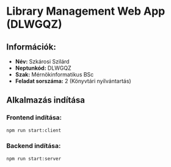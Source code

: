 # Library Management Web App (DLWGQZ)

## Információk:
- **Név:** Szkárosi Szilárd
- **Neptunkód:** DLWGQZ
- **Szak:** Mérnökinformatikus BSc
- **Feladat sorszáma:** 2 (Könyvtári nyilvántartás)

## Alkalmazás indítása

### Frontend indítása:
```bash
npm run start:client
```
### Backend indítása:
```bash
npm run start:server
```

